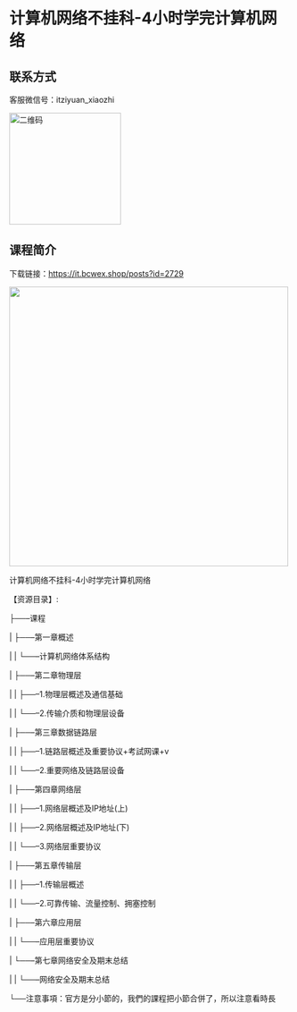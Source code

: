 # 计算机网络不挂科-4小时学完计算机网络

## 联系方式

客服微信号：itziyuan_xiaozhi

<img src="https://ziyuanyun.oss-cn-guangzhou.aliyuncs.com/common/20240614073449/666b82192834a.jpg" width="200" height="200" alt="二维码">

## 课程简介

下载链接：https://it.bcwex.shop/posts?id=2729

<img src="https://ziyuanyun.oss-cn-guangzhou.aliyuncs.com/yun/20240515184245/664491a564cef.jpg" width="500" alt="">

  计算机网络不挂科-4小时学完计算机网络



 【资源目录】:

 ├──–课程

 | ├──–第一章概述

 | | └──–计算机网络体系结构

 | ├──–第二章物理层

 | | ├──–1.物理层概述及通信基础

 | | └──–2.传输介质和物理层设备

 | ├──–第三章数据链路层

 | | ├──–1.链路层概述及重要协议+考試网课+v

 | | └──–2.重要网络及链路层设备

 | ├──–第四章网络层

 | | ├──–1.网络层概述及IP地址(上)

 | | ├──–2.网络层概述及IP地址(下)

 | | └──–3.网络层重要协议

 | ├──–第五章传输层

 | | ├──–1.传输层概述

 | | └──–2.可靠传输、流量控制、拥塞控制

 | ├──–第六章应用层

 | | └──–应用层重要协议

 | └──–第七章网络安全及期末总结

 | | └──–网络安全及期末总结

 └──注意事項：官方是分小節的，我們的課程把小節合併了，所以注意看時長

  